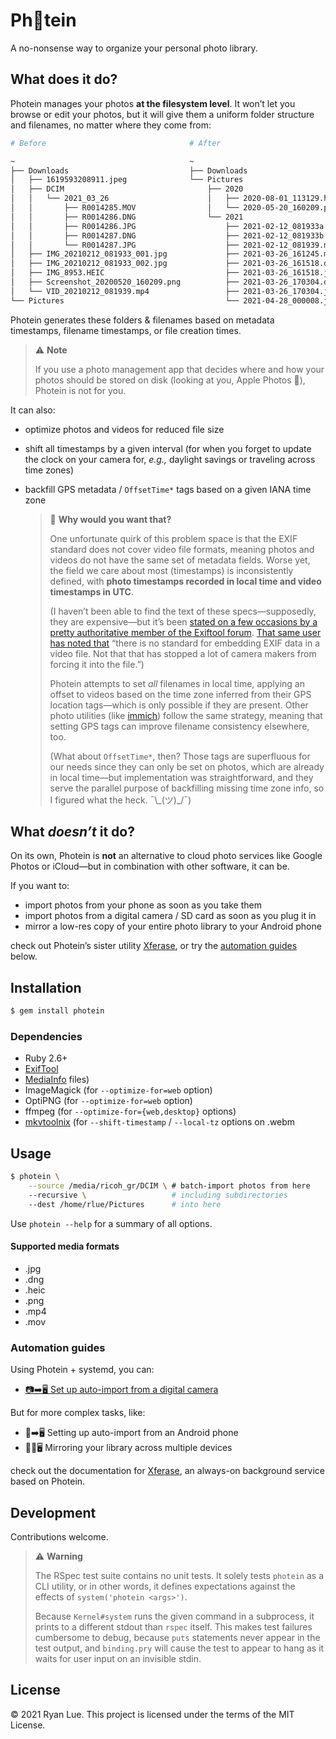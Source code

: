Ph📸tein
========

A no-nonsense way to organize your personal photo library.

What does it do?
----------------

Photein manages your photos **at the filesystem level**.
It won’t let you browse or edit your photos,
but it will give them a uniform folder structure and filenames,
no matter where they come from:

```sh
# Before                                # After

~                                       ~
├── Downloads                           ├── Downloads
│   ├── 1619593208911.jpeg              └── Pictures
│   ├── DCIM                                ├── 2020
│   │   └── 2021_03_26                      │   ├── 2020-08-01_113129.heic
│   │       ├── R0014285.MOV                │   └── 2020-05-20_160209.png
│   │       ├── R0014286.DNG                └── 2021
│   │       ├── R0014286.JPG                    ├── 2021-02-12_081933a.jpg
│   │       ├── R0014287.DNG                    ├── 2021-02-12_081933b.jpg
│   │       └── R0014287.JPG                    ├── 2021-02-12_081939.mp4
│   ├── IMG_20210212_081933_001.jpg             ├── 2021-03-26_161245.mp4
│   ├── IMG_20210212_081933_002.jpg             ├── 2021-03-26_161518.dng
│   ├── IMG_8953.HEIC                           ├── 2021-03-26_161518.jpg
│   ├── Screenshot_20200520_160209.png          ├── 2021-03-26_170304.dng
│   └── VID_20210212_081939.mp4                 ├── 2021-03-26_170304.jpg
└── Pictures                                    └── 2021-04-28_000008.jpg
```

Photein generates these folders & filenames
based on metadata timestamps, filename timestamps, or file creation times.

> ⚠️ **Note**
>
> If you use a photo management app that decides
> where and how your photos should be stored on disk
> (looking at you, Apple Photos 👀), Photein is not for you.

It can also:

* optimize photos and videos for reduced file size
* shift all timestamps by a given interval
  (for when you forget to update the clock on your camera
  for, _e.g.,_ daylight savings or traveling across time zones)
* backfill GPS metadata / `OffsetTime*` tags based on a given IANA time zone

  > 🤔 **Why would you want that?**
  >
  > One unfortunate quirk of this problem space is that
  > the EXIF standard does not cover video file formats,
  > meaning photos and videos do not have the same set of metadata fields.
  > Worse yet, the field we care about most (timestamps) is inconsistently defined,
  > with **photo timestamps recorded in local time and video timestamps in UTC**.
  >
  > (I haven’t been able to find the text of these specs—supposedly,
  > they are expensive—but it’s been [stated on a few occasions
  > by a pretty authoritative member of the Exiftool forum](https://exiftool.org/forum/index.php?msg=51915).
  > [That same user has noted that](https://exiftool.org/forum/index.php?msg=59329)
  > “there is no standard for embedding EXIF data in a video file.
  > Not that that has stopped a lot of camera makers from forcing it into the file.”)
  >
  > Photein attempts to set _all_ filenames in local time,
  > applying an offset to videos based on the time zone inferred
  > from their GPS location tags—which is only possible if they are present.
  > Other photo utilities (like [immich](https://immich.app)) follow the same strategy,
  > meaning that setting GPS tags can improve filename consistency elsewhere, too.
  >
  > (What about `OffsetTime*`, then? Those tags are superfluous for our needs
  > since they can only be set on photos, which are already in local time—but
  > implementation was straightforward, and they serve the parallel purpose
  > of backfilling missing time zone info, so I figured what the heck. ¯\\\_(ツ)\_/¯)

What _doesn’t_ it do?
---------------------

On its own, Photein is **not** an alternative
to cloud photo services like Google Photos or iCloud—but
in combination with other software, it can be.

If you want to:

* import photos from your phone as soon as you take them
* import photos from a digital camera / SD card as soon as you plug it in
* mirror a low-res copy of your entire photo library to your Android phone

check out Photein’s sister utility [Xferase][],
or try the [automation guides][] below.

[Xferase]: https://github.com/rlue/xferase
[automation guides]: #automation-guides

Installation
------------

```sh
$ gem install photein
```

### Dependencies

* Ruby 2.6+
* [ExifTool][]
* [MediaInfo][]
files)
* ImageMagick (for `--optimize-for=web` option)
* OptiPNG (for `--optimize-for=web` option)
* ffmpeg (for `--optimize-for={web,desktop}` options)
* [mkvtoolnix][] (for `--shift-timestamp` / `--local-tz` options on .webm

[ExifTool]: https://exiftool.org/
[MediaInfo]: https://mediaarea.net/MediaInfo
[mkvtoolnix]: https://mkvtoolnix.download/

Usage
-----

```sh
$ photein \
    --source /media/ricoh_gr/DCIM \ # batch-import photos from here
    --recursive \                   # including subdirectories
    --dest /home/rlue/Pictures      # into here
```

Use `photein --help` for a summary of all options.

#### Supported media formats

* .jpg
* .dng
* .heic
* .png
* .mp4
* .mov

### Automation guides

Using Photein + systemd, you can:

* [📷➡️🖥️ Set up auto-import from a digital camera](guides/auto-import-digital-camera.md)

But for more complex tasks, like:

* 📱➡️🖥️ Setting up auto-import from an Android phone
* 📱🔄🖥️ Mirroring your library across multiple devices

check out the documentation for [Xferase][],
an always-on background service based on Photein.

Development
-----------

Contributions welcome.

> ⚠️ **Warning**
>
> The RSpec test suite contains no unit tests.
> It solely tests `photein` as a CLI utility, or in other words,
> it defines expectations against the effects of `system('photein <args>')`.
>
> Because `Kernel#system` runs the given command in a subprocess, 
> it prints to a different stdout than `rspec` itself.
> This makes test failures cumbersome to debug,
> because `puts` statements never appear in the test output,
> and `binding.pry` will cause the test to appear to hang
> as it waits for user input on an invisible stdin.

License
-------

© 2021 Ryan Lue. This project is licensed under the terms of the MIT License.
